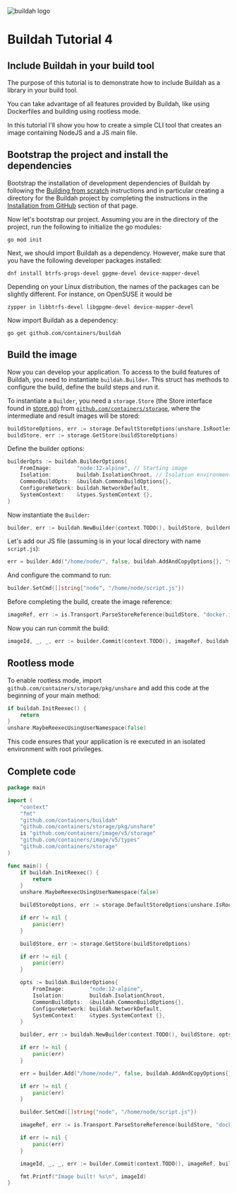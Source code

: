 ![buildah logo](../../logos/buildah-logo_large.png)

# Buildah Tutorial 4
## Include Buildah in your build tool

The purpose of this tutorial is to demonstrate how to include Buildah as a library in your build tool.

You can take advantage of all features provided by Buildah, like using Dockerfiles and building using rootless mode.

In this tutorial I'll show you how to create a simple CLI tool that creates an image containing NodeJS and a JS main file.

## Bootstrap the project and install the dependencies

Bootstrap the installation of development dependencies of Buildah by following the [Building from scratch](https://github.com/slinkydeveloper/buildah/blob/master/install.md#building-from-scratch) instructions and in particular creating a directory for the Buildah project by completing the instructions in the [Installation from GitHub](https://github.com/containers/buildah/blob/master/install.md#installation-from-github) section of that page.

Now let's bootstrap our project. Assuming you are in the directory of the project, run the following to initialize the go modules:


```shell
go mod init
```

Next, we should import Buildah as a dependency. However, make sure that you have the following
developer packages installed:

```shell
dnf install btrfs-progs-devel gpgme-devel device-mapper-devel
```

Depending on your Linux distribution, the names of the packages can be slightly different. For instance, on
OpenSUSE it would be

```shell
zypper in libbtrfs-devel libgpgme-devel device-mapper-devel
```

Now import Buildah as a dependency:

```shell
go get github.com/containers/buildah
```

## Build the image

Now you can develop your application. To access to the build features of Buildah, you need to instantiate `buildah.Builder`. This struct has methods to configure the build, define the build steps and run it.

To instantiate a `Builder`, you need a `storage.Store` (the Store interface found in [store.go](https://github.com/containers/storage/blob/master/store.go)) from [`github.com/containers/storage`](https://github.com/containers/storage), where the intermediate and result images will be stored:

```go
buildStoreOptions, err := storage.DefaultStoreOptions(unshare.IsRootless(), unshare.GetRootlessUID())
buildStore, err := storage.GetStore(buildStoreOptions)
```

Define the builder options:

```go
builderOpts := buildah.BuilderOptions{
    FromImage:        "node:12-alpine", // Starting image
    Isolation:        buildah.IsolationChroot, // Isolation environment
    CommonBuildOpts:  &buildah.CommonBuildOptions{},
    ConfigureNetwork: buildah.NetworkDefault,
    SystemContext: 	  &types.SystemContext {},
}
```

Now instantiate the `Builder`:

```go
builder, err := buildah.NewBuilder(context.TODO(), buildStore, builderOpts)
```

Let's add our JS file (assuming is in your local directory with name `script.js`):

```go
err = builder.Add("/home/node/", false, buildah.AddAndCopyOptions{}, "script.js")
```

And configure the command to run:

```go
builder.SetCmd([]string{"node", "/home/node/script.js"})
```

Before completing the build, create the image reference:

```go
imageRef, err := is.Transport.ParseStoreReference(buildStore, "docker.io/myusername/my-image")
```

Now you can run commit the build:

```go
imageId, _, _, err := builder.Commit(context.TODO(), imageRef, buildah.CommitOptions{})
```

## Rootless mode

To enable rootless mode, import `github.com/containers/storage/pkg/unshare` and add this code at the beginning of your main method:

```go
if buildah.InitReexec() {
    return
}
unshare.MaybeReexecUsingUserNamespace(false)
```

This code ensures that your application is re executed in an isolated environment with root privileges.

## Complete code

```go
package main

import (
	"context"
	"fmt"
	"github.com/containers/buildah"
	"github.com/containers/storage/pkg/unshare"
	is "github.com/containers/image/v5/storage"
	"github.com/containers/image/v5/types"
	"github.com/containers/storage"
)

func main() {
	if buildah.InitReexec() {
		return
	}
	unshare.MaybeReexecUsingUserNamespace(false)

	buildStoreOptions, err := storage.DefaultStoreOptions(unshare.IsRootless(), unshare.GetRootlessUID())

	if err != nil {
		panic(err)
	}

	buildStore, err := storage.GetStore(buildStoreOptions)

	if err != nil {
		panic(err)
	}

	opts := buildah.BuilderOptions{
		FromImage:        "node:12-alpine",
		Isolation:        buildah.IsolationChroot,
		CommonBuildOpts:  &buildah.CommonBuildOptions{},
		ConfigureNetwork: buildah.NetworkDefault,
		SystemContext: 	  &types.SystemContext {},
	}

	builder, err := buildah.NewBuilder(context.TODO(), buildStore, opts)

	if err != nil {
		panic(err)
	}

	err = builder.Add("/home/node/", false, buildah.AddAndCopyOptions{}, "script.js")

	if err != nil {
		panic(err)
	}

	builder.SetCmd([]string{"node", "/home/node/script.js"})

	imageRef, err := is.Transport.ParseStoreReference(buildStore, "docker.io/myusername/my-image")

	if err != nil {
		panic(err)
	}

	imageId, _, _, err := builder.Commit(context.TODO(), imageRef, buildah.CommitOptions{})

	fmt.Printf("Image built! %s\n", imageId)
}
```
